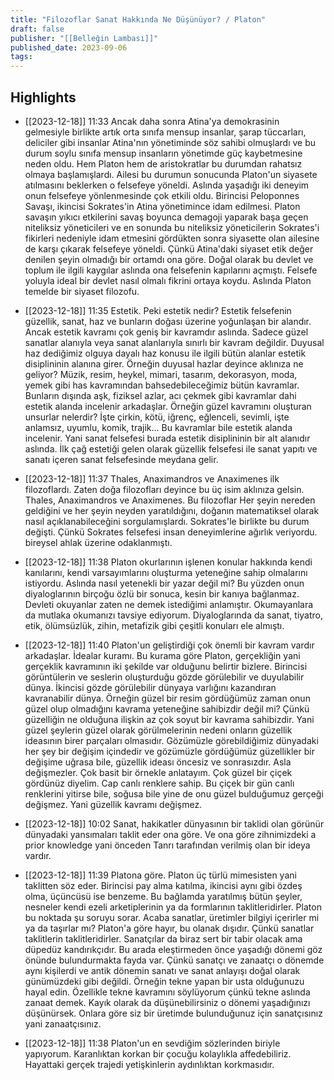 ```yaml
---
title: "Filozoflar Sanat Hakkında Ne Düşünüyor? / Platon"
draft: false
publisher: "[[Belleğin Lambası]]"
published_date: 2023-09-06
tags:
---
```



## Highlights
* [[2023-12-18]] 11:33  Ancak daha sonra Atina'ya demokrasinin gelmesiyle birlikte artık orta sınıfa mensup insanlar, şarap tüccarları, deliciler gibi insanlar Atina'nın yönetiminde söz sahibi olmuşlardı ve bu durum soylu sınıfa mensup insanların yönetimde güç kaybetmesine neden oldu. Hem Platon hem de aristokratlar bu durumdan rahatsız olmaya başlamışlardı. Ailesi bu durumun sonucunda Platon'un siyasete atılmasını beklerken o felsefeye yöneldi. Aslında yaşadığı iki deneyim onun felsefeye yönlenmesinde çok etkili oldu. Birincisi Peloponnes Savaşı, ikincisi Sokrates'in Atina yönetimince idam edilmesi. Platon savaşın yıkıcı etkilerini savaş boyunca demagoji yaparak başa geçen niteliksiz yöneticileri ve en sonunda bu niteliksiz yöneticilerin Sokrates'i fikirleri nedeniyle idam etmesini gördükten sonra siyasette olan ailesine de karşı çıkarak felsefeye yöneldi. Çünkü Atina'daki siyaset etik değer denilen şeyin olmadığı bir ortamdı ona göre. Doğal olarak bu devlet ve toplum ile ilgili kaygılar aslında ona felsefenin kapılarını açmıştı. Felsefe yoluyla ideal bir devlet nasıl olmalı fikrini ortaya koydu. Aslında Platon temelde bir siyaset filozofu.

* [[2023-12-18]] 11:35  Estetik. Peki estetik nedir? Estetik felsefenin güzellik, sanat, haz ve bunların doğası üzerine yoğunlaşan bir alandır. Ancak estetik kavramı çok geniş bir kavramdır aslında. Sadece güzel sanatlar alanıyla veya sanat alanlarıyla sınırlı bir kavram değildir. Duyusal haz dediğimiz olguya dayalı haz konusu ile ilgili bütün alanlar estetik disiplininin alanına girer. Örneğin duyusal hazlar deyince aklınıza ne geliyor? Müzik, resim, heykel, mimari, tasarım, dekorasyon, moda, yemek gibi has kavramından bahsedebileceğimiz bütün kavramlar. Bunların dışında aşk, fiziksel azlar, acı çekmek gibi kavramlar dahi estetik alanda incelenir arkadaşlar. Örneğin güzel kavramını oluşturan unsurlar nelerdir? İşte çirkin, kötü, iğrenç, eğlenceli, sevimli, işte anlamsız, uyumlu, komik, trajik... Bu kavramlar bile estetik alanda incelenir. Yani sanat felsefesi burada estetik disiplininin bir alt alanıdır aslında. İlk çağ estetiği gelen olarak güzellik felsefesi ile sanat yapıtı ve sanatı içeren sanat felsefesinde meydana gelir.

* [[2023-12-18]] 11:37  Thales, Anaximandros ve Anaximenes ilk filozoflardı. Zaten doğa filozofları deyince bu üç isim aklınıza gelsin. Thales, Anaximandros ve Anaximenes. Bu filozoflar Her şeyin nereden geldiğini ve her şeyin neyden yaratıldığını, doğanın matematiksel olarak nasıl açıklanabileceğini sorgulamışlardı. Sokrates'le birlikte bu durum değişti. Çünkü Sokrates felsefesi insan deneyimlerine ağırlık veriyordu. bireysel ahlak üzerine odaklanmıştı.

* [[2023-12-18]] 11:38  Platon okurlarının işlenen konular hakkında kendi kanılarını, kendi varsayımlarını oluşturma yeteneğine sahip olmalarını istiyordu. Aslında nasıl yetenekli bir yazar değil mi? Bu yüzden onun diyaloglarının birçoğu özlü bir sonuca, kesin bir kanıya bağlanmaz. Devleti okuyanlar zaten ne demek istediğimi anlamıştır. Okumayanlara da mutlaka okumanızı tavsiye ediyorum. Diyaloglarında da sanat, tiyatro, etik, ölümsüzlük, zihin, metafizik gibi çeşitli konuları ele almıştı.

* [[2023-12-18]] 11:40  Platon'un geliştirdiği çok önemli bir kavram vardır arkadaşlar. İdealar kuramı. Bu kurama göre Platon, gerçekliğin yani gerçeklik kavramının iki şekilde var olduğunu belirtir bizlere. Birincisi görüntülerin ve seslerin oluşturduğu gözde görülebilir ve duyulabilir dünya. İkincisi gözde görülebilir dünyaya varlığını kazandıran kavranabilir dünya. Örneğin güzel bir resim gördüğümüz zaman onun güzel olup olmadığını kavrama yeteneğine sahibizdir değil mi? Çünkü güzelliğin ne olduğuna ilişkin az çok soyut bir kavrama sahibizdir. Yani güzel şeylerin güzel olarak görülmelerinin nedeni onların güzellik ideasının birer parçaları olmasıdır. Gözümüzle görebildiğimiz dünyadaki her şey bir değişim içindedir ve gözümüzle gördüğümüz güzellikler bir değişime uğrasa bile, güzellik ideası öncesiz ve sonrasızdır. Asla değişmezler. Çok basit bir örnekle anlatayım. Çok güzel bir çiçek gördünüz diyelim. Cap canlı renklere sahip. Bu çiçek bir gün canlı renklerini yitirse bile, soğusa bile yine de onu güzel bulduğumuz gerçeği değişmez. Yani güzellik kavramı değişmez.

* [[2023-12-18]] 10:02  Sanat, hakikatler dünyasının bir taklidi olan görünür dünyadaki yansımaları taklit eder ona göre. Ve ona göre zihnimizdeki a prior knowledge yani önceden Tanrı tarafından verilmiş olan bir ideya vardır.

* [[2023-12-18]] 11:39  Platona göre. Platon üç türlü mimesisten yani taklitten söz eder. Birincisi pay alma katılma, ikincisi aynı gibi özdeş olma, üçüncüsü ise benzeme. Bu bağlamda yaratılmış bütün şeyler, nesneler kendi ezeli arketiplerinin ya da formlarının taklitleridirler. Platon bu noktada şu soruyu sorar. Acaba sanatlar, üretimler bilgiyi içerirler mi ya da taşırlar mı? Platon'a göre hayır, bu olanak dışıdır. Çünkü sanatlar taklitlerin taklitleridirler. Sanatçılar da biraz sert bir tabir olacak ama düpedüz kandırıkçıdır. Bu arada eleştirmeden önce yaşadığı dönemi göz önünde bulundurmakta fayda var. Çünkü sanatçı ve zanaatçı o dönemde aynı kişilerdi ve antik dönemin sanatı ve sanat anlayışı doğal olarak günümüzdeki gibi değildi. Örneğin tekne yapan bir usta olduğunuzu hayal edin. Özellikle tekne kavramını söylüyorum çünkü tekne aslında zanaat demek. Kayık olarak da düşünebilirsiniz o dönemi yaşadığınızı düşünürsek. Onlara göre siz bir üretimde bulunduğunuz için sanatçısınız yani zanaatçısınız.

* [[2023-12-18]] 11:38  Platon'un en sevdiğim sözlerinden biriyle yapıyorum. Karanlıktan korkan bir çocuğu kolaylıkla affedebiliriz. Hayattaki gerçek trajedi yetişkinlerin aydınlıktan korkmasıdır.

